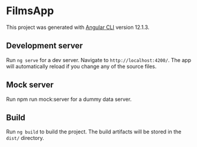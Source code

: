 # FilmsApp

This project was generated with [Angular CLI](https://github.com/angular/angular-cli) version 12.1.3.

## Development server

Run `ng serve` for a dev server. Navigate to `http://localhost:4200/`. The app will automatically reload if you change any of the source files.

## Mock server

Run npm run mock:server for a dummy data server.


## Build

Run `ng build` to build the project. The build artifacts will be stored in the `dist/` directory.
